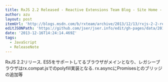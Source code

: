 ```yaml
---
title: RxJS 2.2 Released - Reactive Extensions Team Blog - Site Home - MSDN Blogs
author: azu
layout: post
itemUrl: 'http://blogs.msdn.com/b/rxteam/archive/2013/12/13/rxjs-2-2-released.aspx'
editJSONPath: 'https://github.com/jser/jser.info/edit/gh-pages/data/2013/12/index.json'
date: '2013-12-16T14:24:14.469Z'
tags:
  - JavaScript
  - ReleaseNote
---
```

RxJS 2.2リリース.
ES5をサポートしてるブラウザがメインとなり、レガシーブラウザはrx.compat.jsでのpolyfill実装となる.
rx.asyncにPromisesとのブリッジの追加等

